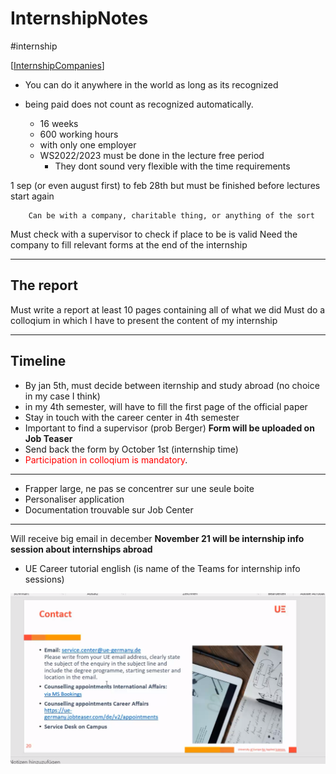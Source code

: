 # InternshipNotes
#internship

[[InternshipCompanies]]

- You can do it anywhere in the world as long as its recognized 
- being paid does not count as recognized automatically.


  - 16 weeks 
  - 600 working hours 
  - with only one employer
  - WS2022/2023 must be done in the lecture free period
    - They dont sound very flexible with the time requirements
  
1 sep (or even august first) to feb 28th but must be finished before lectures start again

        Can be with a company, charitable thing, or anything of the sort 
Must check with a supervisor to check if place to be is valid
Need the company to fill relevant forms at the end of the internship

****

## The report
Must write a report at least 10 pages containing all of what we did
Must do a colloqium in which I have to present the content of my internship

****
## Timeline
- By jan 5th, must decide between iternship and study abroad (no choice in my case I think)
- in my 4th semester, will have to fill the first page of the official paper 
- Stay in touch with the career center in 4th semester
- Important to find a supervisor (prob Berger) **Form will be uploaded on Job Teaser**
- Send back the form by October 1st (internship time)
- <span style="color:red">Participation in colloqium is mandatory</span>.
****
- Frapper large, ne pas se concentrer sur une seule boite
- Personaliser application
- Documentation trouvable sur Job Center
****
Will receive big email in december
**November 21 will be internship info session about internships abroad**
- UE Career tutorial english (is name of the Teams for internship info sessions)


 ![Contacts](attachments/internship.png)

[//begin]: # "Autogenerated link references for markdown compatibility"
[InternshipCompanies]: InternshipCompanies.md "InternshipCompanies"
[//end]: # "Autogenerated link references"